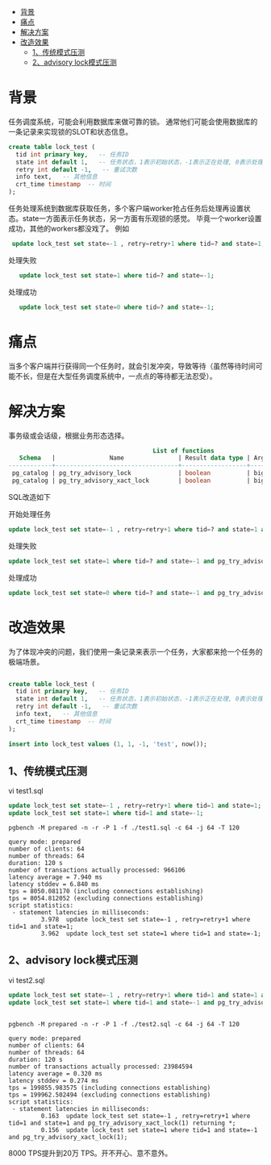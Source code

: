 * [背景](#背景)
* [痛点](#痛点)
* [解决方案](#解决方案)
* [改造效果](#改造效果)
  * [1、传统模式压测](#1传统模式压测)
  * [2、advisory lock模式压测](#2advisory-lock模式压测)
      
# 背景
任务调度系统，可能会利用数据库来做可靠的锁。
通常他们可能会使用数据库的一条记录来实现锁的SLOT和状态信息。
```SQL
create table lock_test (  
  tid int primary key,   -- 任务ID  
  state int default 1,   -- 任务状态，1表示初始状态，-1表示正在处理, 0表示处理结束  
  retry int default -1,   -- 重试次数  
  info text,   -- 其他信息  
  crt_time timestamp  -- 时间  
);  
```
任务处理系统到数据库获取任务，多个客户端worker抢占任务后处理再设置状态。state一方面表示任务状态，另一方面有乐观锁的感觉。
毕竟一个worker设置成功，其他的workers都没戏了。
例如
```SQL
 update lock_test set state=-1 , retry=retry+1 where tid=? and state=1;  
```
  
处理失败
```SQL
   update lock_test set state=1 where tid=? and state=-1; 
```

处理成功
```SQL
   update lock_test set state=0 where tid=? and state=-1;  

```
  
# 痛点
当多个客户端并行获得同一个任务时，就会引发冲突，导致等待（虽然等待时间可能不长，但是在大型任务调度系统中，一点点的等待都无法忍受）。


# 解决方案
事务级或会话级，根据业务形态选择。
```SQL
                                        List of functions  
   Schema   |               Name               | Result data type | Argument data types |  Type    
------------+----------------------------------+------------------+---------------------+--------  
 pg_catalog | pg_try_advisory_lock             | boolean          | bigint              | normal  
 pg_catalog | pg_try_advisory_xact_lock        | boolean          | bigint              | normal  
```
SQL改造如下

开始处理任务
```SQL
update lock_test set state=-1 , retry=retry+1 where tid=? and state=1 and pg_try_advisory_xact_lock(?) returning *;  
```
处理失败
```SQL
update lock_test set state=1 where tid=? and state=-1 and pg_try_advisory_xact_lock(?);  
```
处理成功
```SQL
update lock_test set state=0 where tid=? and state=-1 and pg_try_advisory_xact_lock(?);  
```

# 改造效果
为了体现冲突的问题，我们使用一条记录来表示一个任务，大家都来抢一个任务的极端场景。
```sql

create table lock_test (  
  tid int primary key,   -- 任务ID  
  state int default 1,   -- 任务状态，1表示初始状态，-1表示正在处理, 0表示处理结束  
  retry int default -1,   -- 重试次数  
  info text,   -- 其他信息  
  crt_time timestamp  -- 时间  
);  
  
insert into lock_test values (1, 1, -1, 'test', now());  
```
## 1、传统模式压测
vi test1.sql  
```SQL  
update lock_test set state=-1 , retry=retry+1 where tid=1 and state=1;  
update lock_test set state=1 where tid=1 and state=-1;  
```
```shell
pgbench -M prepared -n -r -P 1 -f ./test1.sql -c 64 -j 64 -T 120  
  
query mode: prepared  
number of clients: 64  
number of threads: 64  
duration: 120 s  
number of transactions actually processed: 966106  
latency average = 7.940 ms  
latency stddev = 6.840 ms  
tps = 8050.081170 (including connections establishing)  
tps = 8054.812052 (excluding connections establishing)  
script statistics:  
 - statement latencies in milliseconds:  
         3.978  update lock_test set state=-1 , retry=retry+1 where tid=1 and state=1;  
         3.962  update lock_test set state=1 where tid=1 and state=-1;  
```  
## 2、advisory lock模式压测

vi test2.sql  
```sql
update lock_test set state=-1 , retry=retry+1 where tid=1 and state=1 and pg_try_advisory_xact_lock(1) returning *;  
update lock_test set state=1 where tid=1 and state=-1 and pg_try_advisory_xact_lock(1);  
```

```shell

pgbench -M prepared -n -r -P 1 -f ./test2.sql -c 64 -j 64 -T 120  
  
query mode: prepared  
number of clients: 64  
number of threads: 64  
duration: 120 s  
number of transactions actually processed: 23984594  
latency average = 0.320 ms  
latency stddev = 0.274 ms  
tps = 199855.983575 (including connections establishing)  
tps = 199962.502494 (excluding connections establishing)  
script statistics:  
 - statement latencies in milliseconds:  
         0.163  update lock_test set state=-1 , retry=retry+1 where tid=1 and state=1 and pg_try_advisory_xact_lock(1) returning *;  
         0.156  update lock_test set state=1 where tid=1 and state=-1 and pg_try_advisory_xact_lock(1);  
```
8000 TPS提升到20万 TPS。开不开心、意不意外。
